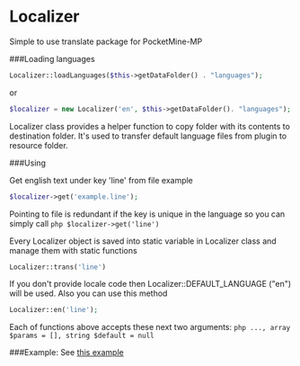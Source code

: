 # Localizer
Simple to use translate package for PocketMine-MP

###Loading languages
```php
Localizer::loadLanguages($this->getDataFolder() . "languages");
```
or
```php
$localizer = new Localizer('en', $this->getDataFolder(). "languages");
```

Localizer class provides a helper function to copy folder with its contents to destination folder. It's used to transfer default language files from plugin to resource folder.

###Using

Get english text under key 'line' from file example 
```php
$localizer->get('example.line');
```
Pointing to file is redundant if the key is unique in the language so you can simply call ```php $localizer->get('line') ```

Every Localizer object is saved into static variable in Localizer class and manage them with static functions
```php
Localizer::trans('line')
```
If you don't provide locale code then Localizer::DEFAULT_LANGUAGE ("en") will be used. Also you can use this method
```php
Localizer::en('line');
```
Each of functions above accepts these next two arguments: ```php ..., array $params = [], string $default = null```

###Example:
See [this example](https://github.com/Chris-Prime/LibLoader-Example)
